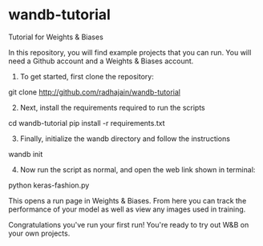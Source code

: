 # wandb-tutorial
Tutorial for Weights &amp; Biases

In this repository, you will find example projects that you can run. You will need a Github account and a Weights & Biases account.

1. To get started, first clone the repository:

git clone http://github.com/radhajain/wandb-tutorial

2. Next, install the requirements required to run the scripts

cd wandb-tutorial
pip install -r requirements.txt

3. Finally, initialize the wandb directory and follow the instructions

wandb init

4. Now run the script as normal, and open the web link shown in terminal:

python keras-fashion.py

This opens a run page in Weights & Biases. From here you can track the performance of your model as well as view any images 
used in training.

Congratulations you've run your first run! You're ready to try out W&B on your own projects.

